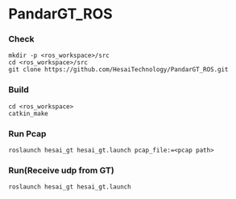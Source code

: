 # PandarGT_ROS
### Check
```
mkdir -p <ros_workspace>/src
cd <ros_workspace>/src
git clone https://github.com/HesaiTechnology/PandarGT_ROS.git
```

### Build
```
cd <ros_workspace>
catkin_make
```

### Run Pcap
```
roslaunch hesai_gt hesai_gt.launch pcap_file:=<pcap path>
```

### Run(Receive udp from GT)
```
roslaunch hesai_gt hesai_gt.launch
```
